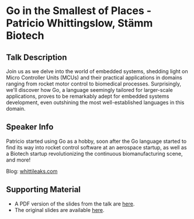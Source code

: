 # Go in the Smallest of Places - Patricio Whittingslow, Stämm Biotech

## Talk Description

Join us as we delve into the world of embedded systems, shedding light on Micro Controller Units (MCUs) and their practical applications in domains ranging from rocket motor control to biomedical processes. Surprisingly, we'll discover how Go, a language seemingly tailored for larger-scale applications, proves to be remarkably adept for embedded systems development, even outshining the most well-established languages in this domain.

## Speaker Info

Patricio started using Go as a hobby, soon after the Go language started to find its way into rocket control software at an aerospace startup, as well as a Biotech startup revolutionizing the continuous biomanufacturing scene, and more!

Blog: [whittileaks.com](https://whittileaks.com)

## Supporting Material

- A PDF version of the slides from the talk are [here](./PatricioWhittingslow%20-%20Go%20in%20the%20Smallest%20of%20Places.pdf).
- The original slides are available [here](https://docs.google.com/presentation/d/1xvs0mwyQcxRRYHLLqLjjJYmX51_7iz-oF7lqoiIpkGg/edit?usp=sharing).
